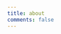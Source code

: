 ```yaml
---
title: about
comments: false
---
```

<script language="javascript" type="text/javascript">
	window.location.href='about/about-me.html';
</script> 
